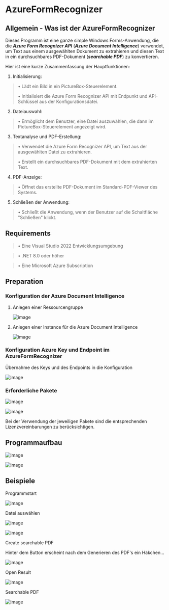 # AzureFormRecognizer

## Allgemein - Was ist der AzureFormRecognizer

Dieses Programm ist eine ganze simple Windows Forms-Anwendung, die die ***Azure Form Recognizer API*** (***Azure Document Intelligence***) verwendet, um Text aus einem ausgewählten Dokument zu extrahieren und diesen Text in ein durchsuchbares PDF-Dokument (***searchable PDF***) zu konvertieren.

Hier ist eine kurze Zusammenfassung der Hauptfunktionen:
1.	Initialisierung:
> •	Lädt ein Bild in ein PictureBox-Steuerelement.
> 
> •	Initialisiert die Azure Form Recognizer API mit Endpunkt und API-Schlüssel aus der Konfigurationsdatei.
2.	Dateiauswahl:
> •	Ermöglicht dem Benutzer, eine Datei auszuwählen, die dann im PictureBox-Steuerelement angezeigt wird.
3.	Textanalyse und PDF-Erstellung:
> •	Verwendet die Azure Form Recognizer API, um Text aus der ausgewählten Datei zu extrahieren.
> 
> •	Erstellt ein durchsuchbares PDF-Dokument mit dem extrahierten Text.
4.	PDF-Anzeige:
> •	Öffnet das erstellte PDF-Dokument im Standard-PDF-Viewer des Systems.
5.	Schließen der Anwendung:
> •	Schließt die Anwendung, wenn der Benutzer auf die Schaltfläche "Schließen" klickt.


## Requirements

> • Eine Visual Studio 2022 Entwicklungsumgebung

> • .NET 8.0 oder höher

> • Eine Microsoft Azure Subscription


## Preparation

### Konfiguration der Azure Document Intelligence

1. Anlegen einer Ressourcengruppe

   ![image](https://github.com/user-attachments/assets/927bdd64-8aa1-4949-9d8f-67dee6a51268)

2. Anlegen einer Instance für die Azure Document Intelligence

   ![image](https://github.com/user-attachments/assets/e49ab16d-cbc2-4395-8fae-0764d662a237)

### Konfiguration Azure Key und Endpoint im AzureFormRecognizer

Übernahme des Keys und des Endpoints in die Konfiguration

   ![image](https://github.com/user-attachments/assets/a15510e1-c02c-431b-9946-643d175ccbcc)

### Erforderliche Pakete

![image](https://github.com/user-attachments/assets/2abdf11c-a3a5-4297-bb7b-b8fb33b2e1b5)

![image](https://github.com/user-attachments/assets/74fed754-819c-4e41-8107-d58e0a8d25d6)

Bei der Verwendung der jeweiligen Pakete sind die entsprechenden Lizenzvereinbarungen zu berücksichtigen.


## Programmaufbau

![image](https://github.com/user-attachments/assets/a77d134d-5c36-4c21-99d1-2dd8787b35a1)

![image](https://github.com/user-attachments/assets/a100cd58-7a83-41ca-9ce9-ea2c035e30bc)


## Beispiele

Programmstart

![image](https://github.com/user-attachments/assets/09c4655f-9e31-4942-a744-17d05094e0cf)

Datei auswählen

![image](https://github.com/user-attachments/assets/ad8f5bab-4178-40db-a2dc-14a3874690ee)

![image](https://github.com/user-attachments/assets/acf1a08b-e2da-4020-b82e-994621bca500)

Create searchable PDF

Hinter dem Button erscheint nach dem Generieren des PDF's ein Häkchen...

![image](https://github.com/user-attachments/assets/69a0061f-1f20-41f8-aa2d-3f087d4cc78e)

Open Result

![image](https://github.com/user-attachments/assets/2c37c3b7-8afc-4036-a370-6768c93ee5ae)

Searchable PDF

![image](https://github.com/user-attachments/assets/ba1f13ef-a012-4c72-a3f0-183b4bb9f445)




